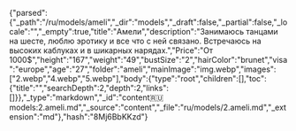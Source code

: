 {"parsed":{"_path":"/ru/models/ameli","_dir":"models","_draft":false,"_partial":false,"_locale":"","_empty":true,"title":"Амели","description":"Занимаюсь танцами на шесте, люблю эротику и все что с ней связано. Встречаюсь на высоких каблуках и в шикарных нарядах.","Price":"От 1000$","height":"167","weight":"49","bustSize":"2","hairColor":"brunet","visa":"europe","age":"27","folder":"ameli","mainImage":"img.webp","images":["2.webp","4.webp","5.webp"],"body":{"type":"root","children":[],"toc":{"title":"","searchDepth":2,"depth":2,"links":[]}},"_type":"markdown","_id":"content:ru:models:2.ameli.md","_source":"content","_file":"ru/models/2.ameli.md","_extension":"md"},"hash":"8Mj6BbKKzd"}